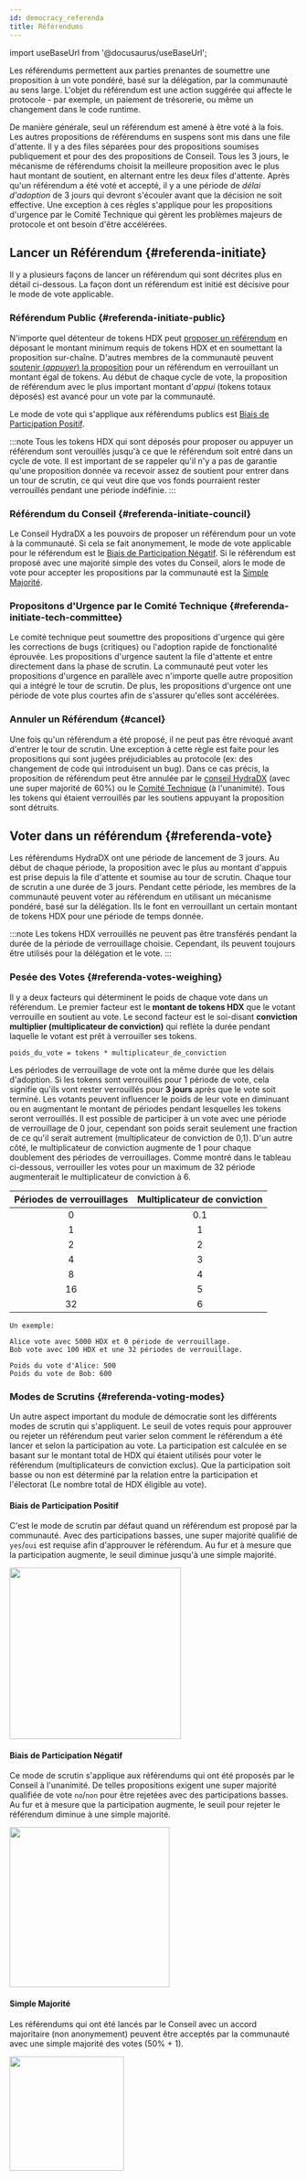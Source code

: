 ```yaml
---
id: democracy_referenda
title: Référendums
---
```


import useBaseUrl from '@docusaurus/useBaseUrl';

Les référendums permettent aux parties prenantes de soumettre une proposition à un vote pondéré, basé sur la délégation, par la communauté au sens large. L'objet du référendum est une action suggérée qui affecte le protocole - par exemple, un paiement de trésorerie, ou même un changement dans le code runtime.

De manière générale, seul un référendum est amené à être voté à la fois. Les autres propositions de référendums en suspens sont mis dans une file d'attente. Il y a des files séparées pour des propositions soumises publiquement et pour des des propositions de Conseil. Tous les 3 jours, le mécanisme de référendums choisit la meilleure proposition avec le plus haut montant de soutient, en alternant entre les deux files d'attente. Après qu'un référendum a été voté et accepté, il y a une période de *délai d'adoption* de 3 jours qui devront s'écouler avant que la décision ne soit effective. Une exception à ces règles s'applique pour les propositions d'urgence par le Comité Technique qui gèrent les problèmes majeurs de protocole et ont besoin d'être accélérées.

## Lancer un Référendum {#referenda-initiate}
Il y a plusieurs façons de lancer un référendum qui sont décrites plus en détail ci-dessous. La façon dont un référendum est initié est décisive pour le mode de vote applicable.

### Référendum Public {#referenda-initiate-public}
N'importe quel détenteur de tokens HDX peut [proposer un référendum](/participate_in_referenda) en déposant le montant minimum requis de tokens HDX et en soumettant la proposition sur-chaîne. D'autres membres de la communauté peuvent [soutenir (*appuyer*) la proposition](/participate_in_referenda) pour un référendum en verrouillant un montant égal de tokens. Au début de chaque cycle de vote, la proposition de référendum avec le plus important montant d'*appui* (tokens totaux déposés) est avancé pour un vote par la communauté.

Le mode de vote qui s'applique aux référendums publics est [Biais de Participation Positif](#referenda-voting-modes).

:::note
Tous les tokens HDX qui sont déposés pour proposer ou appuyer un référendum sont verouillés jusqu'à ce que le référendum soit entré dans un cycle de vote. Il est important de se rappeler qu'il n'y a pas de garantie qu'une proposition donnée va recevoir assez de soutient pour entrer dans un tour de scrutin, ce qui veut dire que vos fonds pourraient rester verrouillés pendant une période indéfinie.
:::

### Référendum du Conseil {#referenda-initiate-council}
Le Conseil HydraDX a les pouvoirs de proposer un référendum pour un vote à la communauté. Si cela se fait anonymement, le mode de vote applicable pour le référendum est le [Biais de Participation Négatif](#referenda-voting-modes). Si le référendum est proposé avec une majorité simple des votes du Conseil, alors le mode de vote pour accepter les propositions par la communauté est la [Simple Majorité](#referenda-voting-modes).

### Propositons d'Urgence par le Comité Technique {#referenda-initiate-tech-committee}
Le comité technique peut soumettre des propositions d'urgence qui gère les corrections de bugs (critiques) ou l'adoption rapide de fonctionalité éprouvée. Les propositions d'urgence sautent la file d'attente et entre directement dans la phase de scrutin. La communauté peut voter les propositions d'urgence en parallèle avec n'importe quelle autre proposition qui a intégré le tour de scrutin. De plus, les propositions d'urgence ont une période de vote plus courtes afin de s'assurer qu'elles sont accélérées. 

### Annuler un Référendum {#cancel}
Une fois qu'un référendum a été proposé, il ne peut pas être révoqué avant d'entrer le tour de scrutin. Une exception à cette règle est faite pour les propositions qui sont jugées préjudiciables au protocole (ex: des changement de code qui introduisent un bug). Dans ce cas précis, la proposition de référendum peut être annulée par le [conseil HydraDX](/democracy_council) (avec une super majorité de 60%) ou le [Comité Technique](/democracy_technical_committee) (à l'unanimité). Tous les tokens qui étaient verrouillés par les soutiens appuyant la proposition sont détruits.

## Voter dans un référendum {#referenda-vote}
Les référendums HydraDX ont une période de lancement de 3 jours. Au début de chaque période, la proposition avec le plus au montant d'appuis est prise depuis la file d'attente et soumise au tour de scrutin. Chaque tour de scrutin a une durée de 3 jours. Pendant cette période, les membres de la communauté peuvent voter au référendum en utilisant un mécanisme pondéré, basé sur la délégation. Ils le font en verrouillant un certain montant de tokens HDX pour une période de temps donnée.

:::note
Les tokens HDX verrouillés ne peuvent pas être transférés pendant la durée de la période de verrouillage choisie. Cependant, ils peuvent toujours être utilisés pour la délégation et le vote.
:::

### Pesée des Votes {#referenda-votes-weighing}
Il y a deux facteurs qui déterminent le poids de chaque vote dans un référendum. Le premier facteur est le **montant de tokens HDX** que le votant verrouille en soutient au vote. Le second facteur est le soi-disant **conviction multiplier (multiplicateur de conviction)** qui reflète la durée pendant laquelle le votant est prêt à verrouiller ses tokens.

```
poids_du_vote = tokens * multiplicateur_de_conviction
```

Les périodes de verrouillage de vote ont la même durée que les délais d'adoption. Si les tokens sont verrouillés pour 1 période de vote, cela signifie qu'ils vont rester verrouillés pour **3 jours** après que le vote soit terminé. Les votants peuvent influencer le poids de leur vote en diminuant ou en augmentant le montant de périodes pendant lesquelles les tokens seront verrouillés. Il est possible de participer à un vote avec une période de verrouillage de 0 jour, cependant son poids serait seulement une fraction de ce qu'il serait autrement (multiplicateur de conviction de 0,1). D'un autre côté, le multiplicateur de conviction augmente de 1 pour chaque doublement des périodes de verrouillages. Comme montré dans le tableau ci-dessous, verrouiller les votes pour un maximum de 32 période augmenterait le multiplicateur de conviction à 6.

| Périodes de verrouillages      | Multiplicateur de conviction |
|:------------------------------:|:----------------------------:|
| 0                              |  0.1                         |
| 1                              |  1                           |
| 2                              |  2                           |
| 4                              |  3                           |
| 8                              |  4                           |
| 16                             |  5                           |
| 32                             |  6                           |

```
Un exemple:

Alice vote avec 5000 HDX et 0 période de verrouillage.
Bob vote avec 100 HDX et une 32 périodes de verrouillage. 

Poids du vote d'Alice: 500
Poids du vote de Bob: 600
```

### Modes de Scrutins {#referenda-voting-modes}
Un autre aspect important du module de démocratie sont les différents modes de scrutin qui s'appliquent. Le seuil de votes requis pour approuver ou rejeter un référendum peut varier selon comment le référendum a été lancer et selon la participation au vote. La participation est calculée en se basant sur le montant total de HDX qui étaient utilisés pour voter le référendum (multiplicateurs de conviction exclus). Que la participation soit basse ou non est déterminé par la relation entre la participation et l'électorat (Le nombre total de HDX éligible au vote).

#### Biais de Participation Positif
C'est le mode de scrutin par défaut quand un référendum est proposé par la communauté. Avec des participations basses, une super majorité qualifié de `yes`/`oui` est requise afin d'approuver le référendum. Au fur et à mesure que la participation augmente, le seuil diminue jusqu'à une simple majorité.
<div style={{textAlign: 'center'}}>
  <img src={useBaseUrl('/democracy/positive-turnout-bias.png')} width="300px" />
</div>

#### Biais de Participation Négatif
Ce mode de scrutin s'applique aux référendums qui ont été proposés par le Conseil à l'unanimité. De telles propositions exigent une super majorité qualifiée de vote `no`/`non` pour être rejetées avec des participations basses. Au fur et à mesure que la participation augmente, le seuil pour rejeter le référendum diminue à une simple majorité.

<div style={{textAlign: 'center'}}>
  <img src={useBaseUrl('/democracy/negative-turnout-bias.png')} width="280px" />
</div>

#### Simple Majorité
Les référendums qui ont été lancés par le Conseil avec un accord majoritaire (non anonymement) peuvent être acceptés par la communauté avec une simple majorité des votes (50% + 1).

<div style={{textAlign: 'center'}}>
  <img src={useBaseUrl('/democracy/simple-majority.png')} width="200px" />
</div>
